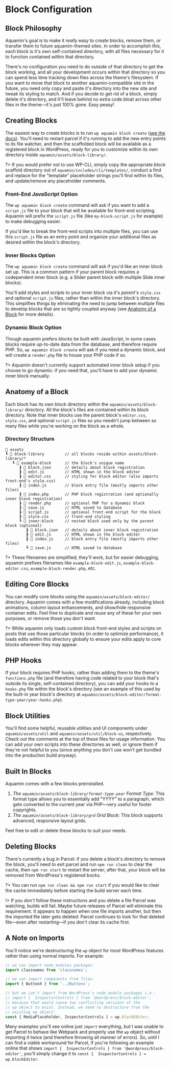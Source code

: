 # Block Configuration

## Block Philosophy

Aquamin's goal is to make it _really_ easy to create blocks, remove them, or transfer them to future aquamin-themed sites. In order to accomplish this, each block is it's own self-contained directory, with all files necessary for it to function contained within that directory.

There's no configuration you need to do outside of that directory to get the block working, and all your development occurs within that directory so you can spend less time tracking down files across the theme's filesystem. If you want to move that block to another aquamin-compatible site in the future, you need only copy and paste it's directory into the new site and tweak its styling to match. And if you decide to get rid of a block, simply delete it's directory, and it'll leave behind no extra code bloat across other files in the theme—it's just 100% gone. Easy peasy!

## Creating Blocks

The easiest way to create blocks is to run `wp aquamin block create` ([see the docs](/features/wp-cli#wp-aquamin-block-create)). You'll need to restart parcel if it's running to add the new entry points to its file watcher, and then the scaffolded block will be available as a registered block in WordPress, ready for you to customize within its own directory inside `aquamin/assets/block-library/`.

?> If you would prefer not to use WP-CLI, simply copy the appropriate block scaffold directory out of `aquamin/includes/cli/templates/`, conduct a find and replace for the "template" placeholder strings you'll find within its files, and update/remove any placeholder comments.

### Front-End JavaScript Option

The `wp aquamin block create` command will ask if you want to add a `script.js` file to your block that will be available for front-end scripting. Aquamin will prefix the `script.js` file (like `my-block-script.js` for example) to make debugging easier.

If you'd like to break the front-end scripts into multiple files, you can use this `script.js` file as an entry point and organize your additional files as desired within the block's directory.

### Inner Blocks Option

The `wp aquamin block create` command will ask if you'd like an inner block set up. This is a common pattern if your parent block requires a codependent inner block (e.g. a Slider parent block with multiple Slide inner blocks).

You'll add styles and scripts to your inner block via it's _parent's_ `style.css` and optional `script.js` files, rather than within the inner block's directory. This simplifies things by eliminating the need to jump between multiple files to develop blocks that are so tightly coupled anyway (see [Anatomy of a Block](#anatomy-of-a-block) for more details).

### Dynamic Block Option

Though aquamin prefers blocks be built with JavaScript, in some cases blocks require up-to-date data from the database, and therefore require PHP. So, `wp aquamin block create` will ask if you need a dynamic block, and will create a `render.php` file to house your PHP code if so.

?> Aquamin doesn't currently support automated inner block setup if you choose to go dynamic: if you need that, you'll have to add your dynamic inner block manually.

## Anatomy of a Block

Each block has its own block directory within the `aquamin/assets/block-library/` directory. All the block's files are contained within its block directory. Note that inner blocks use the parent block's `editor.css`, `style.css`, and optional `script.js` files so you needn't jump between so many files while you're working on the block as a whole.

### Directory Structure

```
📂 assets
┗ 📂 block-library         // all blocks reside within assets/block-library/*
   ┗ 📂 example-block      // the block's unique name
      ┣ 📄 block.json      // details about block registration
      ┣ 📄 edit.js         // HTML shown in the block editor
      ┣ 📄 editor.css      // styling for block editor (also imports front-end's style.css)
      ┣ 📄 index.js        // block entry file (mostly imports other files)
      ┣ 📄 index.php       // PHP block registration (and optionally inner block registration)
      ┣ 📄 render.php      // optional PHP for a dynamic block
      ┣ 📄 save.js         // HTML saved to database
      ┣ 📄 script.js       // optional front-end script for the block
      ┣ 📄 style.css       // front-end styling
      ┗ 📂 inner-block     // nested block used only by the parent block (optional)
         ┣ 📄 block.json   // details about inner block registration
         ┣ 📄 edit.js      // HTML shown in the block editor
         ┣ 📄 index.js     // block entry file (mostly imports other files)
         ┗ 📄 save.js      // HTML saved to database
```
?> These filenames are simplified; they'll work, but for easier debugging, aquamin prefixes filenames like `example-block-edit.js`, `example-block-editor.css`, `example-block-render.php`, etc.

## Editing Core Blocks

You can modify core blocks using the `aquamin/assets/block-editor/` directory. Aquamin comes with a few modifications already, including block animations, column layout enhancements, and show/hide responsive container edits. Feel free to duplicate and reuse any of these for your own purposes, or remove those you don't want.

?> While aquamin only loads custom block front-end styles and scripts on posts that use those particular blocks (in order to optimize performance), it loads edits within this directory globally to ensure your edits apply to core blocks wherever they may appear.

## PHP Hooks

If your block requires PHP hooks, rather than adding them to the theme's `functions.php` file (and therefore having code related to your block that's outside its single, self-contained directory), you can add your hooks to a `hooks.php` file within the block's directory (see an example of this used by the built-in year block's directory at `aquamin/assets/block-editor/format-type-year/year-hooks.php`).

## Block Utilities

You'll find some helpful, reusable utilities and UI components under `aquamin/assets/util` and `aquamin/assets/util/block-ui`, respectively. Check out the comments at the top of these files for usage information. You can add your own scripts into these directories as well, or ignore them if they're not helpful to you (since anything you don't use won't get bundled into the production build anyway).

## Built In Blocks

Aquamin comes with a few blocks preinstalled.

1. *The `aquamin/assets/block-library/format-type-year` Format Type*: This format type allows you to essentially add "YYYY" to a paragraph, which gets converted to the current year via PHP—very useful for footer copyrights.
2. *The `aquamin/assets/block-library/grd` Grid Block*: This block supports advanced, responsive layout grids.

Feel free to edit or delete these blocks to suit your needs.

## Deleting Blocks

There's currently a bug in Parcel: if you delete a block's directory to remove the block, you'll need to exit parcel and run `npm run clean` to clear the cache, then `npm run start` to restart the server; after that, your block will be removed from WordPress's registered bocks.

?> You can run `npm run clean && npm run start` if you would like to clear the cache immediately before starting the build server each time.

!> If you _don't_ follow these instructions and you delete a file Parcel was watching, builds will fail. Maybe future releases of Parcel will eliminate this requirement. It appears to happen when one file imports another, but then the imported file later gets deleted: Parcel continues to look for that deleted file—even after restarting—if you don't clear its cache first.

## A Note on Imports

You'll notice we're destructuring the `wp` object for most WordPress features rather than using normal imports. For example:

```javascript
// we can import node_modules packages:
import classnames from 'classnames';

// we can import components from files:
import { ButtonX } from '../Buttons';

// but we can't import from WordPress's node_module packages i.e.:
// import {  InspectorControls } from '@wordpress/block-editor';
// because that would cause two conflicting versions of the
// wp object to exist. Instead, we need to destructure from the
// existing wp object:
const { MediaPlaceholder, InspectorControls } = wp.blockEditor;
```

Many examples you'll see online just `import` everything, but I was unable to get Parcel to behave like Webpack and properly use the `wp` object without importing it twice (and therefore throwing all manner of errors). So, until I can find a viable workaround for Parcel, if you're following an example online that shows `import {  InspectorControls } from '@wordpress/block-editor'`, you'll simply change it to `const {  InspectorControls } = wp.blockEditor`.